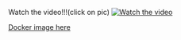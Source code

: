 Watch the video!!!(click on pic)
[![Watch the video](https://img.youtube.com/vi/Ehuqw1ajX2o/maxresdefault.jpg)](https://youtu.be/Ehuqw1ajX2o)

[Docker image here](https://drive.google.com/file/d/17pJe5kZleWwPRGNF8xq9vC4T_Rh5LlPV/view?usp=sharing)
